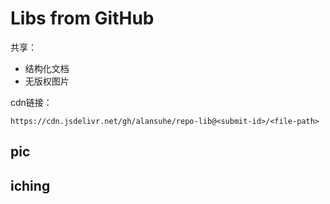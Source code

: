 # Libs from GitHub

共享：
- 结构化文档
- 无版权图片

cdn链接：
```
https://cdn.jsdelivr.net/gh/alansuhe/repo-lib@<submit-id>/<file-path>
```

## pic

## iching
